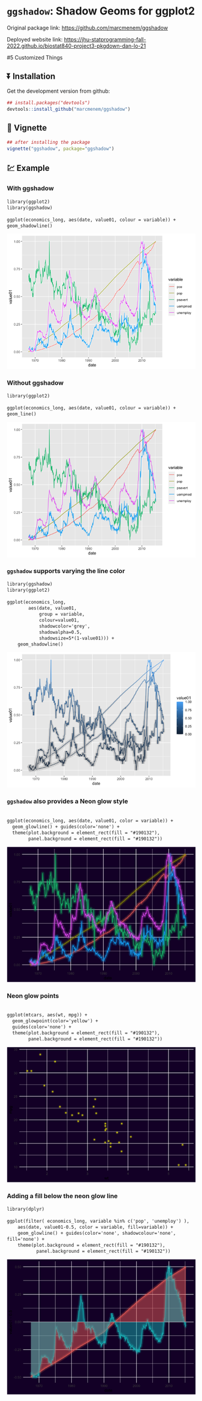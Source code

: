 # `ggshadow`: Shadow Geoms for ggplot2

Original package link:
https://github.com/marcmenem/ggshadow

Deployed website link:
https://jhu-statprogramming-fall-2022.github.io/biostat840-project3-pkgdown-dan-lo-21

#5 Customized Things




## :arrow_double_down: Installation


Get the development version from github:

```r
## install.packages("devtools")
devtools::install_github("marcmenem/ggshadow")
```


## :book: Vignette

```r
## after installing the package
vignette("ggshadow", package="ggshadow")
```

## :chart: Example

### With ggshadow

```{r}
library(ggplot2)
library(ggshadow)

ggplot(economics_long, aes(date, value01, colour = variable)) + geom_shadowline()

```

![example with](example.png)


### Without ggshadow

```{r}
library(ggplot2)

ggplot(economics_long, aes(date, value01, colour = variable)) + geom_line()

```

![example without](lineex.png)


### `ggshadow` supports varying the line color

```{r}
library(ggshadow)
library(ggplot2)

ggplot(economics_long, 
        aes(date, value01, 
            group = variable, 
            colour=value01, 
            shadowcolor='grey', 
            shadowalpha=0.5, 
            shadowsize=5*(1-value01))) + 
    geom_shadowline()

```

![color varying](colorvarex.png)


### `ggshadow` also provides a Neon glow style


```{r fig.height=7, fig.width=7}

ggplot(economics_long, aes(date, value01, color = variable)) + 
  geom_glowline() + guides(color='none') + 
  theme(plot.background = element_rect(fill = "#190132"),
        panel.background = element_rect(fill = "#190132")) 

```

![glowline](example-glow.png)


### Neon glow points

```{r}

ggplot(mtcars, aes(wt, mpg)) + 
  geom_glowpoint(color='yellow') + 
  guides(color='none') + 
  theme(plot.background = element_rect(fill = "#190132"),
        panel.background = element_rect(fill = "#190132")) 

```

![glowpoint](example-glowpoint.png)

### Adding a fill below the neon glow line

```{r}
library(dplyr)

ggplot(filter( economics_long, variable %in% c('pop', 'unemploy') ), 
    aes(date, value01-0.5, color = variable, fill=variable)) + 
    geom_glowline() + guides(color='none', shadowcolour='none', fill='none') + 
    theme(plot.background = element_rect(fill = "#190132"),
           panel.background = element_rect(fill = "#190132")) 
```

![glowlinefll](example-glowlinefill.png)
